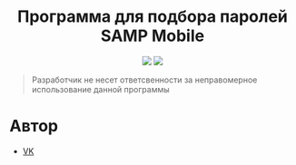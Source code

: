 <h1 align="center">Программа для подбора паролей SAMP Mobile</h1>
<p align="center">
    <img src="https://img.shields.io/badge/Python-3.6-blue">
    <img src="https://img.shields.io/badge/License-MPL-blue">
</p>

> Разработчик не несет ответсвенности за неправомерное использование данной программы

# Автор
- [VK](https://vk.com/vegvs)